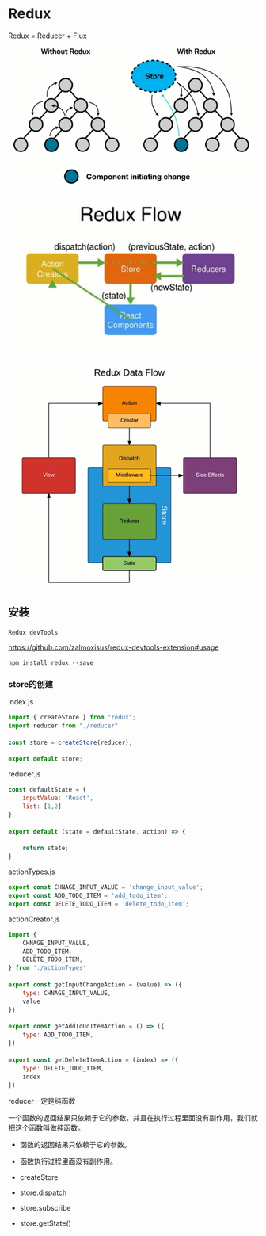 # Redux

Redux = Reducer + Flux

![](./img/redux.png)

![](./img/redux-2.png)

![](./img/redux-data.png)


## 安装

`Redux devTools`

https://github.com/zalmoxisus/redux-devtools-extension#usage


```
npm install redux --save
```


### store的创建

index.js
```js
import { createStore } from "redux";
import reducer from "./reducer"

const store = createStore(reducer);

export default store;
```

reducer.js
```js
const defaultState = {
    inputValue: 'React',
    list: [1,2]
}

export default (state = defaultState, action) => {

    return state;
}
```

actionTypes.js
```js
export const CHNAGE_INPUT_VALUE = 'change_input_value';
export const ADD_TODO_ITEM = 'add_todo_item';
export const DELETE_TODO_ITEM = 'delete_todo_item';
```


actionCreator.js
```js
import {
    CHNAGE_INPUT_VALUE,
    ADD_TODO_ITEM,
    DELETE_TODO_ITEM,
} from './actionTypes'

export const getInputChangeAction = (value) => ({
    type: CHNAGE_INPUT_VALUE,
    value
})

export const getAddToDoItemAction = () => ({
    type: ADD_TODO_ITEM,
})

export const getDeleteItemAction = (index) => ({
    type: DELETE_TODO_ITEM,
    index
})

```


reducer一定是纯函数

一个函数的返回结果只依赖于它的参数，并且在执行过程里面没有副作用，我们就把这个函数叫做纯函数。
- 函数的返回结果只依赖于它的参数。
- 函数执行过程里面没有副作用。


- createStore
- store.dispatch
- store.subscribe
- store.getState()










